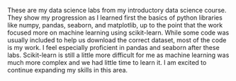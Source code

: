 These are my data science labs from my introductory data science course. They show my progression as I learned first the basics of python libraries like numpy, pandas, seaborn, and matplotlib, up to the point that the work focused more on machine learning using scikit-learn. While some code was usually included to help us download the correct dataset, most of the code is my work. I feel especially proficient in pandas and seaborn after these labs. Scikit-learn is still a little more difficult for me as machine learning was much more complex and we had little time to learn it. I am excited to continue expanding my skills in this area. 

